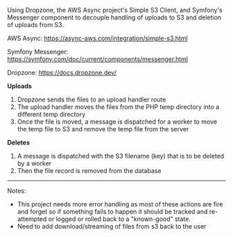 Using Dropzone, the AWS Async project's Simple S3 Client, and Symfony's Messenger component to decouple handling of uploads to S3 and deletion of uploads from S3.

AWS Async:  https://async-aws.com/integration/simple-s3.html

Symfony Messenger: https://symfony.com/doc/current/components/messenger.html

Dropzone: https://docs.dropzone.dev/

**Uploads**
1. Dropzone sends the files to an upload handler route
2. The upload handler moves the files from the PHP temp directory into a different temp directory
3. Once the file is moved, a message is dispatched for a worker to move the temp file to S3 and remove the temp file from the server

**Deletes**
1. A message is dispatched with the S3 filename (key) that is to be deleted by a worker 
2. Then the file record is removed from the database

<hr>
Notes:

- This project needs more error handling as most of these actions are fire and forget so if something fails to happen it should be tracked and re-attempted or logged or rolled back to a "known-good" state.
- Need to add download/streaming of files from s3 back to the user

